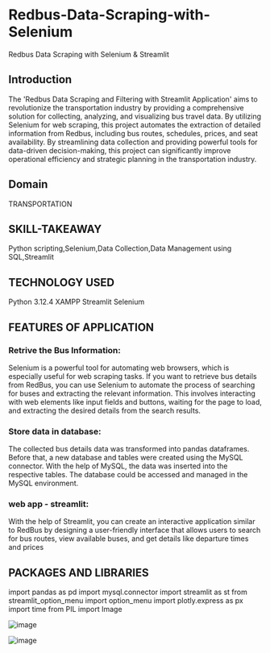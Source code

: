# Redbus-Data-Scraping-with-Selenium
Redbus Data Scraping with Selenium &amp; Streamlit

## Introduction
The 'Redbus Data Scraping and Filtering with Streamlit Application' aims to revolutionize the transportation industry by providing a comprehensive solution for collecting, analyzing, and visualizing bus travel data. By utilizing Selenium for web scraping, this project automates the extraction of detailed information from Redbus, including bus routes, schedules, prices, and seat availability. By streamlining data collection and providing powerful tools for data-driven decision-making, this project can significantly improve operational efficiency and strategic planning in the transportation industry.
## Domain
TRANSPORTATION
## SKILL-TAKEAWAY
Python scripting,Selenium,Data Collection,Data Management using SQL,Streamlit
## TECHNOLOGY USED
Python 3.12.4
XAMPP
Streamlit
Selenium
## FEATURES OF APPLICATION
### Retrive the Bus Information:
  Selenium is a powerful tool for automating web browsers, which is especially useful for web scraping tasks. If you want to retrieve bus details from RedBus, 
 you can use Selenium to automate the process of searching for buses and extracting the relevant information. This involves interacting with web elements 
 like input fields and buttons, waiting for the page to load, and extracting the desired details from the search results.
### Store data in database:
The collected bus details data was transformed into pandas dataframes. Before that, a new database and tables were created using the MySQL connector. With the help of MySQL, the data was inserted into the respective tables. The database could be accessed and managed in the MySQL environment.
### web app - streamlit:
With the help of Streamlit, you can create an interactive application similar to RedBus by designing a user-friendly interface that allows users to search for bus routes, view available buses, and get details like departure times and prices
## PACKAGES AND LIBRARIES
import pandas as pd
import mysql.connector
import streamlit as st
from streamlit_option_menu import option_menu
import plotly.express as px
import time
from PIL import Image

![image](https://github.com/user-attachments/assets/35a5a7e9-8532-4589-baf6-457f84887914)

![image](https://github.com/user-attachments/assets/009f9687-c815-4bd7-89f3-706af0e51d19)

